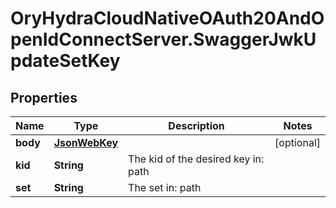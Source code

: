 # OryHydraCloudNativeOAuth20AndOpenIdConnectServer.SwaggerJwkUpdateSetKey

## Properties
Name | Type | Description | Notes
------------ | ------------- | ------------- | -------------
**body** | [**JsonWebKey**](JsonWebKey.md) |  | [optional] 
**kid** | **String** | The kid of the desired key in: path | 
**set** | **String** | The set in: path | 


